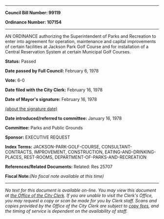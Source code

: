 

********

**Council Bill Number: 99119**
   
**Ordinance Number: 107154**
********

 AN ORDINANCE authorizing the Superintendent of Parks and Recreation to enter into agreement for operation, maintenance and capital improvements of certain facilities at Jackson Park Golf Course and for installation of a Central Reservation System at certain Municipal Golf Courses.

**Status:** Passed
   
**Date passed by Full Council:** February 6, 1978
   
**Vote:** 6-0
   
**Date filed with the City Clerk:** February 16, 1978
   
**Date of Mayor's signature:** February 16, 1978
   
[(about the signature date)](/~public/approvaldate.htm)
   
   
   
**Date introduced/referred to committee:** January 16, 1978
   
**Committee:** Parks and Public Grounds
   
**Sponsor:** EXECUTIVE REQUEST
   
   
**Index Terms:** JACKSON-PARK-GOLF-COURSE, CONSULTANT-CONTRACTS, IMPROVEMENT, CONSTRUCTION, EATING-AND-DRINKING-PLACES, REST-ROOMS, DEPARTMENT-OF-PARKS-AND-RECREATION

**References/Related Documents:** Related: Res 25707

**Fiscal Note:**_(No fiscal note available at this time)_
********

_No text for this document is available on-line. You may view this document at [the Office of the City Clerk](http://www.seattle.gov/leg/clerk/contactUs.htm). If you are unable to visit the Clerk's Office, you may request a copy or scan be made for you by Clerk staff. Scans and copies provided by the Office of the City Clerk are subject to [copy fees](http://clerk.seattle.gov/~public/clerkfees.htm), and the timing of service is dependent on the availability of staff._

